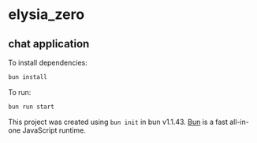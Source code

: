 # elysia_zero

## chat application


To install dependencies:

```bash
bun install
```

To run:

```bash
bun run start
```

This project was created using `bun init` in bun v1.1.43. [Bun](https://bun.sh) is a fast all-in-one JavaScript runtime.
